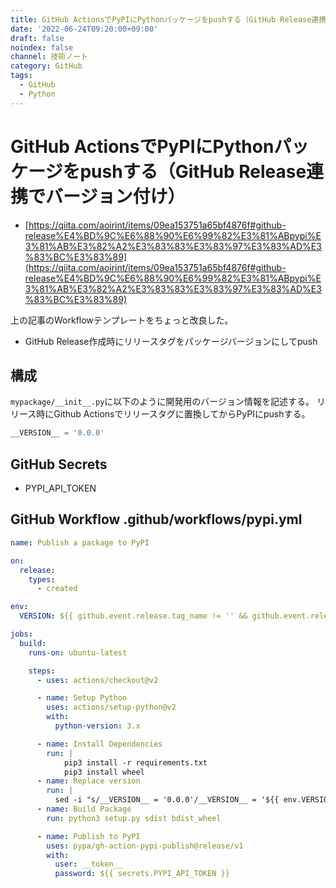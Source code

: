 ```yaml
---
title: GitHub ActionsでPyPIにPythonパッケージをpushする（GitHub Release連携でバージョン付け）
date: '2022-06-24T09:20:00+09:00'
draft: false
noindex: false
channel: 技術ノート
category: GitHub
tags:
  - GitHub
  - Python
---
```

# GitHub ActionsでPyPIにPythonパッケージをpushする（GitHub Release連携でバージョン付け）

- [https://qiita.com/aoirint/items/09ea153751a65bf4876f#github-release%E4%BD%9C%E6%88%90%E6%99%82%E3%81%ABpypi%E3%81%AB%E3%82%A2%E3%83%83%E3%83%97%E3%83%AD%E3%83%BC%E3%83%89](https://qiita.com/aoirint/items/09ea153751a65bf4876f#github-release%E4%BD%9C%E6%88%90%E6%99%82%E3%81%ABpypi%E3%81%AB%E3%82%A2%E3%83%83%E3%83%97%E3%83%AD%E3%83%BC%E3%83%89)

上の記事のWorkflowテンプレートをちょっと改良した。

- GitHub Release作成時にリリースタグをパッケージバージョンにしてpush


## 構成

`mypackage/__init__.py`に以下のように開発用のバージョン情報を記述する。
リリース時にGithub Actionsでリリースタグに置換してからPyPIにpushする。

```python
__VERSION__ = '0.0.0'
```

## GitHub Secrets

- PYPI_API_TOKEN

## GitHub Workflow .github/workflows/pypi.yml

```yaml
name: Publish a package to PyPI

on:
  release:
    types:
      - created

env:
  VERSION: ${{ github.event.release.tag_name != '' && github.event.release.tag_name || '0.0.0' }}

jobs:
  build:
    runs-on: ubuntu-latest

    steps:
      - uses: actions/checkout@v2

      - name: Setup Python
        uses: actions/setup-python@v2
        with:
          python-version: 3.x

      - name: Install Dependencies
        run: |
            pip3 install -r requirements.txt
            pip3 install wheel
      - name: Replace version
        run: |
          sed -i "s/__VERSION__ = '0.0.0'/__VERSION__ = '${{ env.VERSION }}'/" mypackage/__init__.py
      - name: Build Package
        run: python3 setup.py sdist bdist_wheel

      - name: Publish to PyPI
        uses: pypa/gh-action-pypi-publish@release/v1
        with:
          user: __token__
          password: ${{ secrets.PYPI_API_TOKEN }}
```
